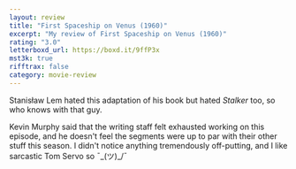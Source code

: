 ```yaml
---
layout: review
title: "First Spaceship on Venus (1960)"
excerpt: "My review of First Spaceship on Venus (1960)"
rating: "3.0"
letterboxd_url: https://boxd.it/9ffP3x
mst3k: true
rifftrax: false
category: movie-review
---
```


Stanisław Lem hated this adaptation of his book but hated <i>Stalker</i> too, so who knows with that guy.

Kevin Murphy said that the writing staff felt exhausted working on this episode, and he doesn't feel the segments were up to par with their other stuff this season. I didn't notice anything tremendously off-putting, and I like sarcastic Tom Servo so ¯\_(ツ)\_/¯

